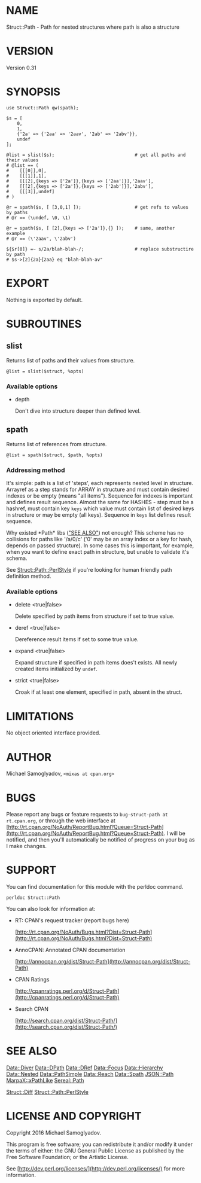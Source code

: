 # NAME

Struct::Path - Path for nested structures where path is also a structure

# VERSION

Version 0.31

# SYNOPSIS

    use Struct::Path qw(spath);

    $s = [
        0,
        1,
        {'2a' => {'2aa' => '2aav', '2ab' => '2abv'}},
        undef
    ];

    @list = slist($s);                              # get all paths and their values
    # @list == (
    #    [[[0]],0],
    #    [[[1]],1],
    #    [[[2],{keys => ['2a']},{keys => ['2aa']}],'2aav'],
    #    [[[2],{keys => ['2a']},{keys => ['2ab']}],'2abv'],
    #    [[[3]],undef]
    # )

    @r = spath($s, [ [3,0,1] ]);                    # get refs to values by paths
    # @r == (\undef, \0, \1)

    @r = spath($s, [ [2],{keys => ['2a']},{} ]);    # same, another example
    # @r == (\'2aav', \'2abv')

    ${$r[0]} =~ s/2a/blah-blah-/;                   # replace substructire by path
    # $s->[2]{2a}{2aa} eq "blah-blah-av"

# EXPORT

Nothing is exported by default.

# SUBROUTINES

## slist

Returns list of paths and their values from structure.

    @list = slist($struct, %opts)

### Available options

- depth <N>

    Don't dive into structure deeper than defined level.

## spath

Returns list of references from structure.

    @list = spath($struct, $path, %opts)

### Addressing method

It's simple: path is a list of 'steps', each represents nested level in structure. Arrayref as a step
stands for ARRAY in structure and must contain desired indexes or be empty (means "all items"). Sequence for indexes
is important and defines result sequence. Almost the same for HASHES - step must be a hashref, must contain key
`keys` which value must contain list of desired keys in structure or may be empty (all keys). Sequence
in `keys` list defines result sequence.

Why existed \*Path\* libs (["SEE ALSO"](#see-also)) not enough?
This scheme has no collisions for paths like '/a/0/c' ('0' may be an array index or a key for hash, depends on passed
structure). In some cases this is important, for example, when you want to define exact path in structure, but
unable to validate it's schema.

See [Struct::Path::PerlStyle](https://metacpan.org/pod/Struct::Path::PerlStyle) if you're looking for human friendly path definition method.

### Available options

- delete <true|false>

    Delete specified by path items from structure if set to true value.

- deref <true|false>

    Dereference result items if set to some true value.

- expand <true|false>

    Expand structure if specified in path items does't exists. All newly created items initialized by `undef`.

- strict <true|false>

    Croak if at least one element, specified in path, absent in the struct.

# LIMITATIONS

No object oriented interface provided.

# AUTHOR

Michael Samoglyadov, `<mixas at cpan.org>`

# BUGS

Please report any bugs or feature requests to `bug-struct-path at rt.cpan.org`, or through
the web interface at [http://rt.cpan.org/NoAuth/ReportBug.html?Queue=Struct-Path](http://rt.cpan.org/NoAuth/ReportBug.html?Queue=Struct-Path). I will be notified, and then you'll
automatically be notified of progress on your bug as I make changes.

# SUPPORT

You can find documentation for this module with the perldoc command.

    perldoc Struct::Path

You can also look for information at:

- RT: CPAN's request tracker (report bugs here)

    [http://rt.cpan.org/NoAuth/Bugs.html?Dist=Struct-Path](http://rt.cpan.org/NoAuth/Bugs.html?Dist=Struct-Path)

- AnnoCPAN: Annotated CPAN documentation

    [http://annocpan.org/dist/Struct-Path](http://annocpan.org/dist/Struct-Path)

- CPAN Ratings

    [http://cpanratings.perl.org/d/Struct-Path](http://cpanratings.perl.org/d/Struct-Path)

- Search CPAN

    [http://search.cpan.org/dist/Struct-Path/](http://search.cpan.org/dist/Struct-Path/)

# SEE ALSO

[Data::Diver](https://metacpan.org/pod/Data::Diver) [Data::DPath](https://metacpan.org/pod/Data::DPath) [Data::DRef](https://metacpan.org/pod/Data::DRef) [Data::Focus](https://metacpan.org/pod/Data::Focus) [Data::Hierarchy](https://metacpan.org/pod/Data::Hierarchy) [Data::Nested](https://metacpan.org/pod/Data::Nested) [Data::PathSimple](https://metacpan.org/pod/Data::PathSimple)
[Data::Reach](https://metacpan.org/pod/Data::Reach) [Data::Spath](https://metacpan.org/pod/Data::Spath) [JSON::Path](https://metacpan.org/pod/JSON::Path) [MarpaX::xPathLike](https://metacpan.org/pod/MarpaX::xPathLike) [Sereal::Path](https://metacpan.org/pod/Sereal::Path)

[Struct::Diff](https://metacpan.org/pod/Struct::Diff) [Struct::Path::PerlStyle](https://metacpan.org/pod/Struct::Path::PerlStyle)

# LICENSE AND COPYRIGHT

Copyright 2016 Michael Samoglyadov.

This program is free software; you can redistribute it and/or modify it
under the terms of either: the GNU General Public License as published
by the Free Software Foundation; or the Artistic License.

See [http://dev.perl.org/licenses/](http://dev.perl.org/licenses/) for more information.
